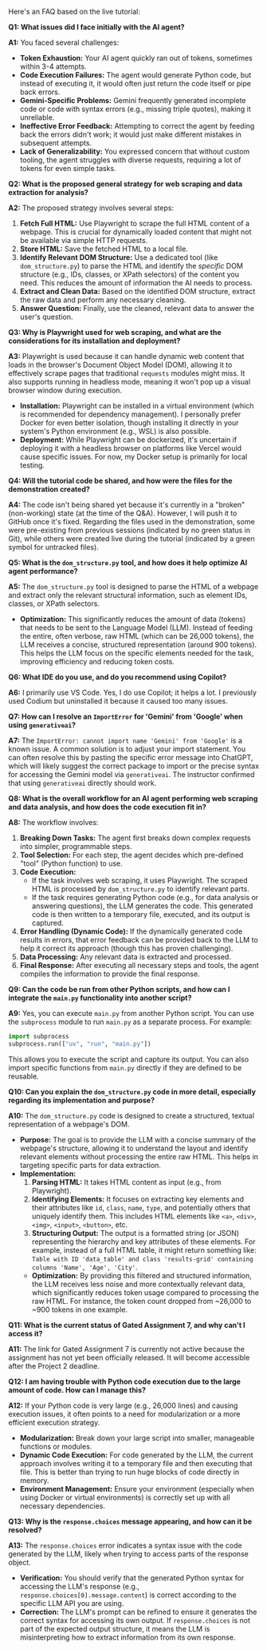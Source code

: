 Here's an FAQ based on the live tutorial:

**Q1: What issues did I face initially with the AI agent?**

**A1:** You faced several challenges:

- **Token Exhaustion:** Your AI agent quickly ran out of tokens, sometimes within 3-4 attempts.
- **Code Execution Failures:** The agent would generate Python code, but instead of executing it, it would often just return the code itself or pipe back errors.
- **Gemini-Specific Problems:** Gemini frequently generated incomplete code or code with syntax errors (e.g., missing triple quotes), making it unreliable.
- **Ineffective Error Feedback:** Attempting to correct the agent by feeding back the errors didn't work; it would just make different mistakes in subsequent attempts.
- **Lack of Generalizability:** You expressed concern that without custom tooling, the agent struggles with diverse requests, requiring a lot of tokens for even simple tasks.

**Q2: What is the proposed general strategy for web scraping and data extraction for analysis?**

**A2:** The proposed strategy involves several steps:

1.  **Fetch Full HTML:** Use Playwright to scrape the full HTML content of a webpage. This is crucial for dynamically loaded content that might not be available via simple HTTP requests.
2.  **Store HTML:** Save the fetched HTML to a local file.
3.  **Identify Relevant DOM Structure:** Use a dedicated tool (like `dom_structure.py`) to parse the HTML and identify the _specific_ DOM structure (e.g., IDs, classes, or XPath selectors) of the content you need. This reduces the amount of information the AI needs to process.
4.  **Extract and Clean Data:** Based on the identified DOM structure, extract the raw data and perform any necessary cleaning.
5.  **Answer Question:** Finally, use the cleaned, relevant data to answer the user's question.

**Q3: Why is Playwright used for web scraping, and what are the considerations for its installation and deployment?**

**A3:** Playwright is used because it can handle dynamic web content that loads in the browser's Document Object Model (DOM), allowing it to effectively scrape pages that traditional `requests` modules might miss. It also supports running in headless mode, meaning it won't pop up a visual browser window during execution.

- **Installation:** Playwright can be installed in a virtual environment (which is recommended for dependency management). I personally prefer Docker for even better isolation, though installing it directly in your system's Python environment (e.g., WSL) is also possible.
- **Deployment:** While Playwright can be dockerized, it's uncertain if deploying it with a headless browser on platforms like Vercel would cause specific issues. For now, my Docker setup is primarily for local testing.

**Q4: Will the tutorial code be shared, and how were the files for the demonstration created?**

**A4:** The code isn't being shared yet because it's currently in a "broken" (non-working) state (at the time of the Q&A). However, I will push it to GitHub once it's fixed. Regarding the files used in the demonstration, some were pre-existing from previous sessions (indicated by no green status in Git), while others were created live during the tutorial (indicated by a green symbol for untracked files).

**Q5: What is the `dom_structure.py` tool, and how does it help optimize AI agent performance?**

**A5:** The `dom_structure.py` tool is designed to parse the HTML of a webpage and extract only the relevant structural information, such as element IDs, classes, or XPath selectors.

- **Optimization:** This significantly reduces the amount of data (tokens) that needs to be sent to the Language Model (LLM). Instead of feeding the entire, often verbose, raw HTML (which can be 26,000 tokens), the LLM receives a concise, structured representation (around 900 tokens). This helps the LLM focus on the specific elements needed for the task, improving efficiency and reducing token costs.

**Q6: What IDE do you use, and do you recommend using Copilot?**

**A6:** I primarily use VS Code. Yes, I do use Copilot; it helps a lot. I previously used Codium but uninstalled it because it caused too many issues.

**Q7: How can I resolve an `ImportError` for 'Gemini' from 'Google' when using `generativeai`?**

**A7:** The `ImportError: cannot import name 'Gemini' from 'Google'` is a known issue. A common solution is to adjust your import statement. You can often resolve this by pasting the specific error message into ChatGPT, which will likely suggest the correct package to import or the precise syntax for accessing the Gemini model via `generativeai`. The instructor confirmed that using `generativeai` directly should work.

**Q8: What is the overall workflow for an AI agent performing web scraping and data analysis, and how does the code execution fit in?**

**A8:** The workflow involves:

1.  **Breaking Down Tasks:** The agent first breaks down complex requests into simpler, programmable steps.
2.  **Tool Selection:** For each step, the agent decides which pre-defined "tool" (Python function) to use.
3.  **Code Execution:**
    - If the task involves web scraping, it uses Playwright. The scraped HTML is processed by `dom_structure.py` to identify relevant parts.
    - If the task requires generating Python code (e.g., for data analysis or answering questions), the LLM generates the code. This generated code is then written to a temporary file, executed, and its output is captured.
4.  **Error Handling (Dynamic Code):** If the dynamically generated code results in errors, that error feedback can be provided back to the LLM to help it correct its approach (though this has proven challenging).
5.  **Data Processing:** Any relevant data is extracted and processed.
6.  **Final Response:** After executing all necessary steps and tools, the agent compiles the information to provide the final response.

**Q9: Can the code be run from other Python scripts, and how can I integrate the `main.py` functionality into another script?**

**A9:** Yes, you can execute `main.py` from another Python script. You can use the `subprocess` module to run `main.py` as a separate process. For example:

```python
import subprocess
subprocess.run(["uv", "run", "main.py"])
```

This allows you to execute the script and capture its output. You can also import specific functions from `main.py` directly if they are defined to be reusable.

**Q10: Can you explain the `dom_structure.py` code in more detail, especially regarding its implementation and purpose?**

**A10:** The `dom_structure.py` code is designed to create a structured, textual representation of a webpage's DOM.

- **Purpose:** The goal is to provide the LLM with a concise summary of the webpage's structure, allowing it to understand the layout and identify relevant elements without processing the entire raw HTML. This helps in targeting specific parts for data extraction.
- **Implementation:**
  1.  **Parsing HTML:** It takes HTML content as input (e.g., from Playwright).
  2.  **Identifying Elements:** It focuses on extracting key elements and their attributes like `id`, `class`, `name`, `type`, and potentially others that uniquely identify them. This includes HTML elements like `<a>`, `<div>`, `<img>`, `<input>`, `<button>`, etc.
  3.  **Structuring Output:** The output is a formatted string (or JSON) representing the hierarchy and key attributes of these elements. For example, instead of a full HTML table, it might return something like: `Table with ID 'data_table' and class 'results-grid' containing columns 'Name', 'Age', 'City'`.
  - **Optimization:** By providing this filtered and structured information, the LLM receives less noise and more contextually relevant data, which significantly reduces token usage compared to processing the raw HTML. For instance, the token count dropped from ~26,000 to ~900 tokens in one example.

**Q11: What is the current status of Gated Assignment 7, and why can't I access it?**

**A11:** The link for Gated Assignment 7 is currently not active because the assignment has not yet been officially released. It will become accessible after the Project 2 deadline.

**Q12: I am having trouble with Python code execution due to the large amount of code. How can I manage this?**

**A12:** If your Python code is very large (e.g., 26,000 lines) and causing execution issues, it often points to a need for modularization or a more efficient execution strategy.

- **Modularization:** Break down your large script into smaller, manageable functions or modules.
- **Dynamic Code Execution:** For code generated by the LLM, the current approach involves writing it to a temporary file and then executing that file. This is better than trying to run huge blocks of code directly in memory.
- **Environment Management:** Ensure your environment (especially when using Docker or virtual environments) is correctly set up with all necessary dependencies.

**Q13: Why is the `response.choices` message appearing, and how can it be resolved?**

**A13:** The `response.choices` error indicates a syntax issue with the code generated by the LLM, likely when trying to access parts of the response object.

- **Verification:** You should verify that the generated Python syntax for accessing the LLM's response (e.g., `response.choices[0].message.content`) is correct according to the specific LLM API you are using.
- **Correction:** The LLM's prompt can be refined to ensure it generates the correct syntax for accessing its own output. If `response.choices` is not part of the expected output structure, it means the LLM is misinterpreting how to extract information from its own response.
